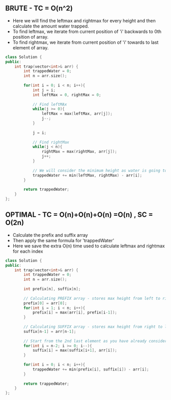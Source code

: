 ## BRUTE - TC = O(n^2)

- Here we will find the leftmax and rightmax for every height and then calculate the amount water trapped.
- To find leftmax, we iterate from current position of 'i' backwards to 0th position of array.
- To find rightmax, we iterate from current position of 'i' towards to last element of array.

```cpp
class Solution {
public:
    int trap(vector<int>& arr) {
        int trappedWater = 0;
        int n = arr.size();
        
        for(int i = 0; i < n; i++){
            int j = i;
            int leftMax = 0, rightMax = 0;
            
            // Find leftMAx
            while(j >= 0){
                leftMax = max(leftMax, arr[j]);
                j--;
            }
            
            j = i;
            
            // Find rightMax
            while(j < n){
                rightMax = max(rightMax, arr[j]);
                j++;
            }
            
            // We will consider the minimum height as water is going to take level of that height and subtract the current height from it.
            trappedWater += min(leftMax, rightMax) - arr[i];
        }
        
        return trappedWater;
    }
};
```

## OPTIMAL - TC = O(n)+O(n)+O(n) =O(n) , SC = O(2n)

- Calculate the prefix and suffix array
- Then apply the same formula for 'trappedWater'
- Here we save the extra O(n) time used to calculate leftmax and rightmax for each index

```cpp
class Solution {
public:
    int trap(vector<int>& arr) {
        int trappedWater = 0;
        int n = arr.size();
        
        int prefix[n], suffix[n];
        
        // Calculating PREFIX array - stores max height from left to right
        prefix[0] = arr[0];
        for(int i = 1; i < n; i++){
            prefix[i] = max(arr[i], prefix[i-1]);
        }
        
        // Calculating SUFFIX array - stores max height from right to left
        suffix[n-1] = arr[n-1];
        
        // Start from the 2nd last element as you have already considered the last element
        for(int i = n-2; i >= 0; i--){
            suffix[i] = max(suffix[i+1], arr[i]);
        }
        
        for(int i = 0; i < n; i++){
            trappedWater += min(prefix[i], suffix[i]) - arr[i];
        }
        
        return trappedWater;
    }
};
```









